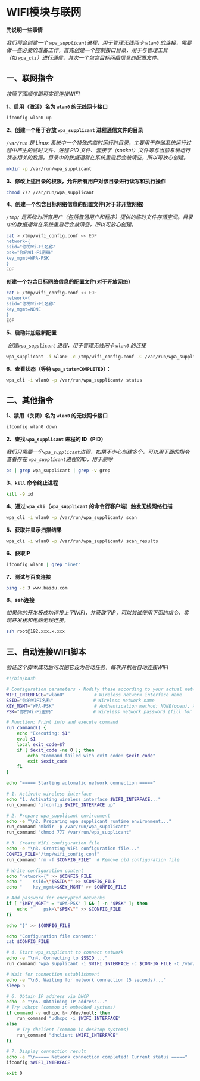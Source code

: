 # WIFI模块与联网

**先说明一些事情**

*我们将会创建一个 `wpa_supplicant`进程，用于管理无线网卡 `wlan0` 的连接，需要做一些必要的准备工作，首先创建一个控制接口目录，用于与管理工具（如 `wpa_cli`）进行通信，其次一个包含目标网络信息的配置文件。*

## 一、联网指令

*按照下面顺序即可实现连接WIFI*

**1、启用（激活）名为 `wlan0` 的无线网卡接口**

```bash
ifconfig wlan0 up
```

**2、创建一个用于存放 `wpa_supplicant` 进程通信文件的目录**

*`/var/run` 是 Linux 系统中一个特殊的临时运行时目录，主要用于存储系统运行过程中产生的临时文件、进程 PID 文件、套接字（socket）文件等与当前系统运行状态相关的数据。目录中的数据通常在系统重启后会被清空，所以可放心创建。*

```bash
mkdir -p /var/run/wpa_supplicant
```

**3、修改上述目录的权限，允许所有用户对该目录进行读写和执行操作**

```bash
chmod 777 /var/run/wpa_supplicant
```

**4、创建一个包含目标网络信息的配置文件(对于非开放网络)**

*`/tmp/` 是系统为所有用户（包括普通用户和程序）提供的临时文件存储空间。目录中的数据通常在系统重启后会被清空，所以可放心创建。*

```bash
cat > /tmp/wifi_config.conf << EOF
network={    
ssid="你的Wi-Fi名称"  
psk="你的Wi-Fi密码"  
key_mgmt=WPA-PSK
}
EOF
```

**创建一个包含目标网络信息的配置文件(对于开放网络）**

```bash
cat > /tmp/wifi_config.conf << EOF
network={    
ssid="你的Wi-Fi名称"
key_mgmt=NONE
}
EOF
```

**5、启动并加载新配置**

 *创建`wpa_supplicant` 进程，用于管理无线网卡 `wlan0` 的连接*

```bash
wpa_supplicant -i wlan0 -c /tmp/wifi_config.conf -C /var/run/wpa_supplicant/ -B
```

**6、查看状态（等待 `wpa_state=COMPLETED`）：**

```bash
wpa_cli -i wlan0 -p /var/run/wpa_supplicant/ status
```

## 二、其他指令

**1、禁用（关闭）名为 `wlan0` 的无线网卡接口**

```bash
ifconfig wlan0 down
```

**2、查找 `wpa_supplicant` 进程的 ID（PID）**

*我们只需要一个`wpa_supplicant`进程，如果不小心创建多个，可以用下面的指令查看存在 `wpa_supplicant`进程的ID，用于删除*

```bash
ps | grep wpa_supplicant | grep -v grep
```

**3、`kill` 命令终止进程**

```bash
kill -9 id
```

**4、通过 `wpa_cli`（`wpa_supplicant` 的命令行客户端）触发无线网络扫描**

```bash
wpa_cli -i wlan0 -p /var/run/wpa_supplicant/ scan
```

**5、获取并显示扫描结果**

```bash
wpa_cli -i wlan0 -p /var/run/wpa_supplicant/ scan_results
```

**6、获取IP**

```bash
ifconfig wlan0 | grep "inet"
```

**7、测试与百度连接**

```bash
ping -c 3 www.baidu.com
```

**8、ssh连接**

*如果你的开发板成功连接上了WIFI，并获取了IP，可以尝试使用下面的指令，实现开发板和电脑无线连接。*

```bash
ssh root@192.xxx.x.xxx
```

## 三、自动连接WIFI脚本

*验证这个脚本成功后可以把它设为启动任务，每次开机后自动连接WIFI*

```bash
#!/bin/bash

# Configuration parameters - Modify these according to your actual network
WIFI_INTERFACE="wlan0"           # Wireless network interface name
SSID="你的WIFI名称"               # Wireless network name
KEY_MGMT="WPA-PSK"               # Authentication method: NONE(open), WPA-PSK(encrypted)
PSK="你的Wi-Fi密码"               # Wireless network password (fill for encrypted networks)

# Function: Print info and execute command
run_command() {
    echo "Executing: $1"
    eval $1
    local exit_code=$?
    if [ $exit_code -ne 0 ]; then
        echo "Command failed with exit code: $exit_code"
        exit $exit_code
    fi
}

echo "===== Starting automatic network connection ====="

# 1. Activate wireless interface
echo "1. Activating wireless interface $WIFI_INTERFACE..."
run_command "ifconfig $WIFI_INTERFACE up"

# 2. Prepare wpa_supplicant environment
echo -e "\n2. Preparing wpa_supplicant runtime environment..."
run_command "mkdir -p /var/run/wpa_supplicant"
run_command "chmod 777 /var/run/wpa_supplicant"

# 3. Create WiFi configuration file
echo -e "\n3. Creating WiFi configuration file..."
CONFIG_FILE="/tmp/wifi_config.conf"
run_command "rm -f $CONFIG_FILE"  # Remove old configuration file

# Write configuration content
echo "network={" >> $CONFIG_FILE
echo "    ssid=\"$SSID\"" >> $CONFIG_FILE
echo "    key_mgmt=$KEY_MGMT" >> $CONFIG_FILE

# Add password for encrypted networks
if [ "$KEY_MGMT" = "WPA-PSK" ] && [ -n "$PSK" ]; then
    echo "    psk=\"$PSK\"" >> $CONFIG_FILE
fi

echo "}" >> $CONFIG_FILE

echo "Configuration file content:"
cat $CONFIG_FILE

# 4. Start wpa_supplicant to connect network
echo -e "\n4. Connecting to $SSID ..."
run_command "wpa_supplicant -i $WIFI_INTERFACE -c $CONFIG_FILE -C /var/run/wpa_supplicant/ -B"

# Wait for connection establishment
echo -e "\n5. Waiting for network connection (5 seconds)..."
sleep 5

# 6. Obtain IP address via DHCP
echo -e "\n6. Obtaining IP address..."
# Try udhcpc (common in embedded systems)
if command -v udhcpc &> /dev/null; then
    run_command "udhcpc -i $WIFI_INTERFACE"
else
    # Try dhclient (common in desktop systems)
    run_command "dhclient $WIFI_INTERFACE"
fi

# 7. Display connection result
echo -e "\n===== Network connection completed! Current status ====="
ifconfig $WIFI_INTERFACE

exit 0
```
